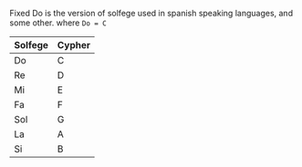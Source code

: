 
Fixed Do is the version of solfege used in spanish speaking languages, and some other. where `Do = C`

| Solfege  | Cypher  |
|---|---|
|Do|C|
|Re|D|
|Mi|E|
|Fa|F|
|Sol|G|
|La|A|
|Si|B|